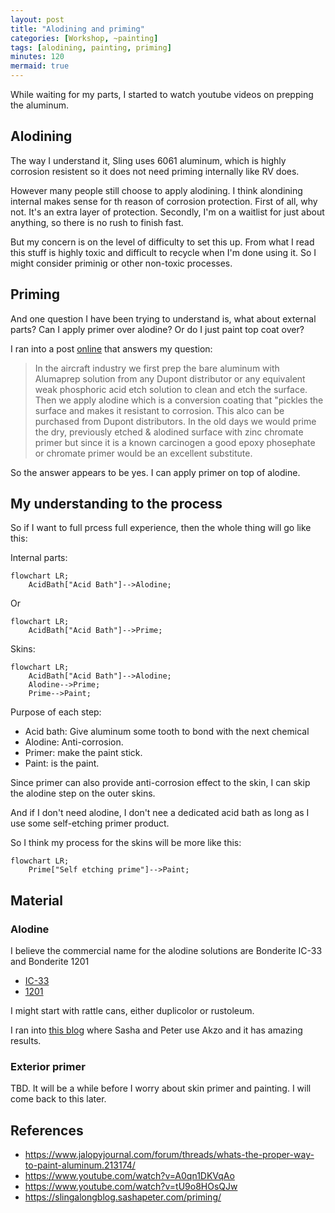 ```yaml
---
layout: post
title: "Alodining and priming"
categories: [Workshop, ~painting]
tags: [alodining, painting, priming]
minutes: 120
mermaid: true
---
```


While waiting for my parts, I started to watch youtube videos on prepping the aluminum.

## Alodining

The way I understand it, Sling uses 6061 aluminum, which is highly corrosion resistent so it does not need priming internally like RV does.

However many people still choose to apply alodining. I think alondining internal makes sense for th reason of corrosion protection. First of
all, why not. It's an extra layer of protection. Secondly, I'm on a waitlist for just about anything, so there is no rush to finish fast.

But my concern is on the level of difficulty to set this up. From what I read this stuff is highly toxic and difficult to recycle when I'm done
using it. So I might consider priminig or other non-toxic processes.

## Priming

And one question I have been trying to understand is, what about external parts? Can I apply primer over alodine? Or do I just paint top coat over?

I ran into a post [online](https://www.jalopyjournal.com/forum/threads/whats-the-proper-way-to-paint-aluminum.213174/) that answers my question:

> In the aircraft industry we first prep the bare aluminum with Alumaprep solution from any Dupont distributor or any equivalent weak phosphoric acid etch solution to clean and etch the surface. Then we apply alodine which is a conversion coating that "pickles the surface and makes it resistant to corrosion. This alco can be purchased from Dupont distributors. In the old days we would prime the dry, previously etched & alodined surface with zinc chromate primer but since it is a known carcinogen a good epoxy phosephate or chromate primer would be an excellent substitute.

So the answer appears to be yes. I can apply primer on top of alodine.

## My understanding to the process

So if I want to full prcess full experience, then the whole thing will go like this:

Internal parts:

```mermaid
flowchart LR;
    AcidBath["Acid Bath"]-->Alodine;
```

Or

```mermaid
flowchart LR;
    AcidBath["Acid Bath"]-->Prime;
```

Skins:

```mermaid
flowchart LR;
    AcidBath["Acid Bath"]-->Alodine;
    Alodine-->Prime;
    Prime-->Paint;
```

Purpose of each step:

- Acid bath: Give aluminum some tooth to bond with the next chemical
- Alodine: Anti-corrosion.
- Primer: make the paint stick.
- Paint: is the paint.

Since primer can also provide anti-corrosion effect to the skin, I can skip the alodine step on the outer skins.

And if I don't need alodine, I don't nee a dedicated acid bath as long as I use some self-etching primer product.

So I think my process for the skins will be more like this:

```mermaid
flowchart LR;
    Prime["Self etching prime"]-->Paint;
```

## Material

### Alodine

I believe the commercial name for the alodine solutions are Bonderite IC-33 and Bonderite 1201

- [IC-33](https://www.aircraftspruce.com/catalog/cspages/alumiprep.php)
- [1201](https://www.aircraftspruce.com/catalog/cspages/alodine1201.php)

I might start with rattle cans, either duplicolor or rustoleum.

I ran into [this blog](https://slingalongblog.sashapeter.com/priming/) where Sasha and Peter use Akzo and it has amazing results.

### Exterior primer

TBD. It will be a while before I worry about skin primer and painting. I will come back to this later.

## References

- https://www.jalopyjournal.com/forum/threads/whats-the-proper-way-to-paint-aluminum.213174/
- https://www.youtube.com/watch?v=A0qn1DKVqAo
- https://www.youtube.com/watch?v=tU9o8HOsQJw
- https://slingalongblog.sashapeter.com/priming/
